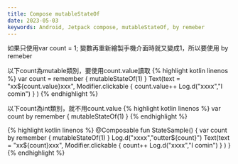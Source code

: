 ```yaml
---
title: Compose mutableStateOf
date: 2023-05-03
keywords: Android, Jetpack compose, mutableStateOf, by remeber
---
```

如果只使用var count = 1; 變數再重新繪製手機介面時就又變成1，所以要使用 by remeber

以下count為mutable類別，要使用count.value讀取
{% highlight kotlin linenos %}
var count = remember {
        mutableStateOf(1)
    }
Text(text = "xx${count.value}xxx", Modifier.clickable {
        count.value++
        Log.d("xxxx","I comin")
    } )
{% endhighlight %}

以下count為int類別，就不用count.value
{% highlight kotlin linenos %}
    var count by remember {
        mutableStateOf(1)
    }
{% endhighlight %}

{% highlight kotlin linenos %}
@Composable
fun StateSample() {
    var count by remember {
        mutableStateOf(1)
    }
    Log.d("xxxx","outter${count}")
    Text(text = "xx${count}xxx", Modifier.clickable {
        count++
        Log.d("xxxx","I comin")
    } )
}
{% endhighlight %}